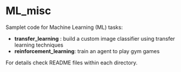 # ML_misc

Samplet code for Machine Learning (ML) tasks:

- **transfer_learning** : build a custom image classifier using transfer learning techniques
- **reinforcement_learning**:  train an agent to play gym games

For details check README files within each directory.

